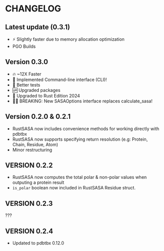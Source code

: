 # CHANGELOG

## Latest update (0.3.1)

- ⚡️ Slightly faster due to memory allocation optimization
- PGO Builds

## Version 0.3.0

- 🔥 ~12X Faster
- 🤖 Implemented Command-line interface (CLI)!
- 🧪 Better tests
- 🆙 Upgraded packages
- 🦀 Upgraded to Rust Edition 2024
- ⛓️‍💥 BREAKING: New SASAOptions interface replaces calculate_sasa!

## Version 0.2.0 & 0.2.1
- RustSASA now includes convenience methods for working directly with pdbtbx
- RustSASA now supports specifying return resolution (e.g: Protein, Chain, Residue, Atom)
- Minor restructuring

## VERSION 0.2.2

- RustSASA now computes the total polar & non-polar values when outputing a protein result
- `is_polar` boolean now included in RustSASA Residue struct.

## VERSION 0.2.3

???

## VERSION 0.2.4

- Updated to pdbtbx 0.12.0
